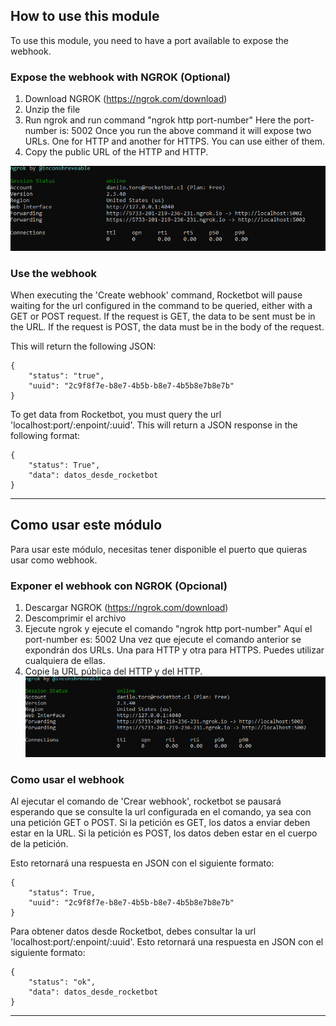 ## How to use this module
To use this module, you need to have a port available to expose the webhook.

### Expose the webhook with NGROK (Optional)

1. Download NGROK (https://ngrok.com/download)
2. Unzip the file
3. Run ngrok and run command "ngrok http port-number" Here the port-number is: 5002
Once you run the above command it will expose two URLs. One for HTTP and another for HTTPS. You can use either of them.
4. Copy the public URL of the HTTP and HTTP.

![NGROK](imgs/ngrok.png)

### Use the webhook

When executing the 'Create webhook' command, Rocketbot will pause waiting for the url configured in the command to be queried, either with a GET or POST request. If the request is GET, the data to be sent must be in the URL. If the request is POST, the data must be in the body of the request.

This will return the following JSON:

    {
        "status": "true",
        "uuid": "2c9f8f7e-b8e7-4b5b-b8e7-4b5b8e7b8e7b"
    }


To get data from Rocketbot, you must query the url 'localhost:port/:enpoint/:uuid'.
This will return a JSON response in the following format:

    {
        "status": True",
        "data": datos_desde_rocketbot
    }

---

## Como usar este módulo
Para usar este módulo, necesitas tener disponible el puerto que quieras usar como webhook.

### Exponer el webhook con NGROK (Opcional)
1. Descargar NGROK (https://ngrok.com/download)
2. Descomprimir el archivo
3. Ejecute ngrok y ejecute el comando "ngrok http port-number" Aquí el port-number es: 5002
Una vez que ejecute el comando anterior se expondrán dos URLs. Una para HTTP y otra para HTTPS. Puedes utilizar cualquiera de ellas.
4. Copie la URL pública del HTTP y del HTTP.
![NGROK](imgs/ngrok.png)

### Como usar el webhook

Al ejecutar el comando de 'Crear webhook', rocketbot se pausará esperando que se consulte la url configurada en el comando, ya sea con una petición GET o POST. Si la petición es GET, los datos a enviar deben estar en la URL. Si la petición es POST, los datos deben estar en el cuerpo de la petición.

Esto retornará una respuesta en JSON con el siguiente formato:

    {
        "status": True,
        "uuid": "2c9f8f7e-b8e7-4b5b-b8e7-4b5b8e7b8e7b"
    }

Para obtener datos desde Rocketbot, debes consultar la url 'localhost:port/:enpoint/:uuid'.
Esto retornará una respuesta en JSON con el siguiente formato:

    {
        "status": "ok",
        "data": datos_desde_rocketbot
    }

---




